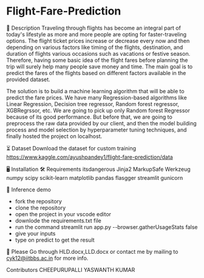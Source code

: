 # Flight-Fare-Prediction

📝 Description
Traveling through flights has become an integral part of today's lifestyle as more and more people are opting for faster-traveling options. The flight ticket prices increase or decrease every now and then depending on various factors like timing of the flights, destination, and duration of flights various occasions such as vacations or festive season. Therefore, having some basic idea of the flight fares before planning the trip will surely help many people save money and time. The main goal is to predict the fares of the flights based on different factors available in the provided dataset. 

The solution is to build a machine learning algorithm that will be able to predict the fare prices. We have many Regression-based algorithms like Linear Regression, Decision tree regressor, Random forest regressor, XGBRegrssor, etc. We are going to pick up only Random forest Regressor because of its good performance. But before that, we are going to preprocess the raw data provided by our client, and then the model building process and model selection by hyperparameter tuning techniques, and finally hosted the project on localhost.


⏳ Dataset
Download the dataset for custom training
https://www.kaggle.com/ayushpandey1/flight-fare-prediction/data

🖥️ Installation
🛠️ Requirements
itsdangerous
Jinja2
MarkupSafe
Werkzeug
numpy
scipy
scikit-learn
matplotlib
pandas
flasgger
streamlit
gunicorn

🎯 Inference demo
- fork the repository
- clone the repository 
- open the project in your  vscode editor
- downlode the requirements.txt file
- run the command streamlit run app.py --browser.gatherUsageStats false
- give your inputs
- type on predict to get the result

📖 Please Go through HLD.docx,LLD.docx or contact me by mailing to cyk12@iitbbs.ac.in for more info.

Contributors 
CHEEPURUPALLI YASWANTH KUMAR
